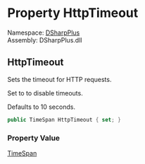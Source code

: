 # Property HttpTimeout

Namespace: [DSharpPlus](DSharpPlus.md)  
Assembly: DSharpPlus.dll

## <a id="DSharpPlus_DiscordConfiguration_HttpTimeout"></a>HttpTimeout

<p>Sets the timeout for HTTP requests.</p>
<p>Set to <xref href="System.Threading.Timeout.InfiniteTimeSpan" data-throw-if-not-resolved="false"></xref> to disable timeouts.</p>
<p>Defaults to 10 seconds.</p>

```csharp
public TimeSpan HttpTimeout { set; }
```

### Property Value

[TimeSpan](https://learn.microsoft.com/dotnet/api/system.timespan)

